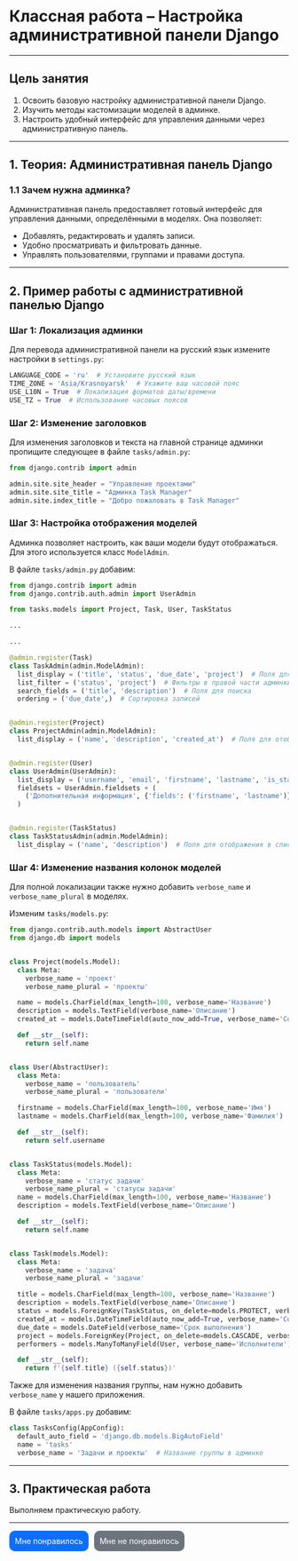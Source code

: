 # Классная работа – Настройка административной панели Django

---

## Цель занятия

1. Освоить базовую настройку административной панели Django.
2. Изучить методы кастомизации моделей в админке.
3. Настроить удобный интерфейс для управления данными через административную панель.

---


## **1. Теория: Административная панель Django**

### **1.1 Зачем нужна админка?**
Административная панель предоставляет готовый интерфейс для управления данными, определёнными в моделях. Она позволяет:

- Добавлять, редактировать и удалять записи.
- Удобно просматривать и фильтровать данные.
- Управлять пользователями, группами и правами доступа.

---

## **2. Пример работы с административной панелью Django**

### **Шаг 1: Локализация админки**
Для перевода административной панели на русский язык измените настройки в `settings.py`:
```python
LANGUAGE_CODE = 'ru'  # Установите русский язык
TIME_ZONE = 'Asia/Krasnoyarsk'  # Укажите ваш часовой пояс
USE_L10N = True  # Локализация форматов даты/времени
USE_TZ = True  # Использование часовых поясов
```

### **Шаг 2: Изменение заголовков**
Для изменения заголовков и текста на главной странице админки пропищите следующее в файле `tasks/admin.py`:
```python
from django.contrib import admin

admin.site.site_header = "Управление проектами"
admin.site.site_title = "Админка Task Manager"
admin.site.index_title = "Добро пожаловать в Task Manager"
```

### **Шаг 3: Настройка отображения моделей**
Админка позволяет настроить, как ваши модели будут отображаться. Для этого используется класс `ModelAdmin`.

В файле `tasks/admin.py` добавим:
```python
from django.contrib import admin
from django.contrib.auth.admin import UserAdmin

from tasks.models import Project, Task, User, TaskStatus

...

...

@admin.register(Task)
class TaskAdmin(admin.ModelAdmin):
  list_display = ('title', 'status', 'due_date', 'project')  # Поля для отображения в списке
  list_filter = ('status', 'project')  # Фильтры в правой части админки
  search_fields = ('title', 'description')  # Поля для поиска
  ordering = ('due_date',)  # Сортировка записей


@admin.register(Project)
class ProjectAdmin(admin.ModelAdmin):
  list_display = ('name', 'description', 'created_at')  # Поля для отображения в списке


@admin.register(User)
class UserAdmin(UserAdmin):
  list_display = ('username', 'email', 'firstname', 'lastname', 'is_staff')
  fieldsets = UserAdmin.fieldsets + (
    ('Дополнительная информация', {'fields': ('firstname', 'lastname')}),
  )


@admin.register(TaskStatus)
class TaskStatusAdmin(admin.ModelAdmin):
  list_display = ('name', 'description')  # Поля для отображения в списке
```

### **Шаг 4: Изменение названия колонок моделей**
Для полной локализации также нужно добавить `verbose_name` и `verbose_name_plural` в моделях.

Изменим `tasks/models.py`:

```python
from django.contrib.auth.models import AbstractUser
from django.db import models


class Project(models.Model):
  class Meta:
    verbose_name = 'проект'
    verbose_name_plural = 'проекты'

  name = models.CharField(max_length=100, verbose_name='Название')
  description = models.TextField(verbose_name='Описание')
  created_at = models.DateTimeField(auto_now_add=True, verbose_name='Создан')

  def __str__(self):
    return self.name


class User(AbstractUser):
  class Meta:
    verbose_name = 'пользователь'
    verbose_name_plural = 'пользователи'

  firstname = models.CharField(max_length=100, verbose_name='Имя')
  lastname = models.CharField(max_length=100, verbose_name='Фамилия')

  def __str__(self):
    return self.username


class TaskStatus(models.Model):
  class Meta:
    verbose_name = 'статус задачи'
    verbose_name_plural = 'статусы задачи'
  name = models.CharField(max_length=100, verbose_name='Название')
  description = models.TextField(verbose_name='Описание')

  def __str__(self):
    return self.name


class Task(models.Model):
  class Meta:
    verbose_name = 'задача'
    verbose_name_plural = 'задачи'

  title = models.CharField(max_length=100, verbose_name='Название')
  description = models.TextField(verbose_name='Описание')
  status = models.ForeignKey(TaskStatus, on_delete=models.PROTECT, verbose_name='Статус')
  created_at = models.DateTimeField(auto_now_add=True, verbose_name='Создана')
  due_date = models.DateField(verbose_name='Срок выполнения')
  project = models.ForeignKey(Project, on_delete=models.CASCADE, verbose_name='Проект')
  performers = models.ManyToManyField(User, verbose_name='Исполнители')

  def __str__(self):
    return f'{self.title} ({self.status})'
```

Также для изменения названия группы, нам нужно добавить `verbose_name` у нашего приложения.

В файле `tasks/apps.py` добавим:
```python
class TasksConfig(AppConfig):
  default_auto_field = 'django.db.models.BigAutoField'
  name = 'tasks'
  verbose_name = 'Задачи и проекты'  # Название группы в админке
```

---

## **3. Практическая работа**

Выполняем практическую работу.

---

<div style="display: flex; padding-bottom: 40px; gap: 10px;">
  <a style="
    display: block;
    text-decoration: none;
    color: white;
    padding: 10px;
    border-radius: 10px;
    background: #0d6efd;" href="https://forms.gle/224CibgUdUJPbi6u9">Мне понравилось</a>
  <a style="
    display: block;
    text-decoration: none;
    color: white;
    padding: 10px;
    border-radius: 10px;
    background: #6c757d;" href="https://forms.gle/224CibgUdUJPbi6u9">Мне не понравилось</a>
</div>

